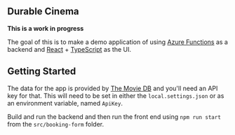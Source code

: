 ## Durable Cinema

**This is a work in progress**

The goal of this is to make a demo application of using [Azure Functions](https://azure.microsoft.com/en-us/services/functions/?WT.mc_id=durablecinema-github-aapowell) as a backend and [React](https://reactjs.org/) + [TypeScript](https://www.typescriptlang.org/) as the UI.

## Getting Started

The data for the app is provided by [The Movie DB](https://www.themoviedb.org/) and you'll need an API key for that. This will need to be set in either the `local.settings.json` or as an environment variable, named `ApiKey`.

Build and run the backend and then run the front end using `npm run start` from the `src/booking-form` folder.